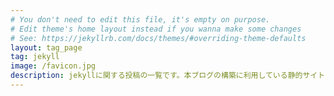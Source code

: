 ```yaml
---
# You don't need to edit this file, it's empty on purpose.
# Edit theme's home layout instead if you wanna make some changes
# See: https://jekyllrb.com/docs/themes/#overriding-theme-defaults
layout: tag_page
tag: jekyll
image: /favicon.jpg
description: jekyllに関する投稿の一覧です。本ブログの構築に利用している静的サイトを生成するためのツールです。
---
```

